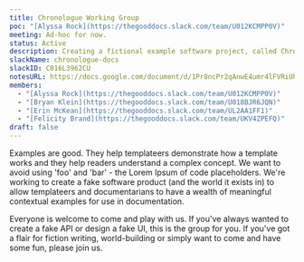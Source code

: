 ```yaml
---
title: Chronologue Working Group
poc: "[Alyssa Rock](https://thegooddocs.slack.com/team/U012KCMPP0V)"
meeting: Ad-hoc for now.
status: Active
description: Creating a fictional example software project, called Chronologue, for when documentation needs examples. We're on a mission to avoid 'foo' and 'bar', so we're writing real, contextual examples for use by The Good Docs and other projects.
slackName: chronologue-docs
slackID: C016L3962CU
notesURL: https://docs.google.com/document/d/1Pr8ncPr2qAnwE4umr4lFVRiUhBGM1n8wESKgrz2YEoo/edit?usp=sharing
members:
  - "[Alyssa Rock](https://thegooddocs.slack.com/team/U012KCMPP0V)"
  - "[Bryan Klein](https://thegooddocs.slack.com/team/U018BJR6JQN)"
  - "[Erin McKean](https://thegooddocs.slack.com/team/UL2AA1FF1)"
  - "[Felicity Brand](https://thegooddocs.slack.com/team/UKV4ZPEFQ)"
draft: false
---
```

Examples are good. They help templateers demonstrate how a template works and they help readers understand a complex concept.
We want to avoid using 'foo' and 'bar' - the Lorem Ipsum of code placeholders.
We're working to create a fake software product (and the world it exists in) to allow templateers and documentarians to have a wealth of meaningful contextual examples for use in documentation.

Everyone is welcome to come and play with us. If you've always wanted to create a fake API or design a fake UI, this is the group for you. If you've got a flair for fiction writing, world-building or simply want to come and have some fun, please join us.
